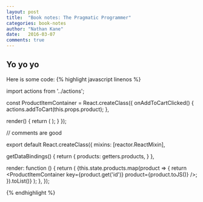 ```yaml
---
layout: post
title:  "Book notes: The Pragmatic Programmer"
categories: book-notes
author: "Nathan Kane"
date:   2016-03-07
comments: true
---
```


Yo yo yo
--------

Here is some code:
{% highlight javascript linenos %}

import actions from '../actions';

const ProductItemContainer = React.createClass({
  onAddToCartClicked() {
    actions.addToCart(this.props.product);
  },

  render() {
    return (
      <ProductItem product={this.props.product} onAddToCartClicked={this.onAddToCartClicked} />
    );
  }
});

// comments are good

export default React.createClass({
  mixins: [reactor.ReactMixin],

  getDataBindings() {
    return {
      products: getters.products,
    }
  },

  render: function () {
    return (
      <ProductsList title="Flux Shop Demo (NuclearJS)">
        {this.state.products.map(product => {
          return <ProductItemContainer key={product.get('id')} product={product.toJS()} />;
        }).toList()}
      </ProductsList>
    );
  },
});

{% endhighlight %}
